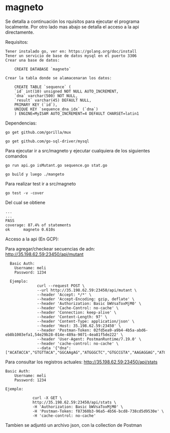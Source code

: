 # magneto

Se detalla a continuación los rquisitos para ejecutar el programa localmente. Por otro lado mas abajo se detalla el acceso a la api directamente.

Requisitos:

    Tener instalado go, ver en: https://golang.org/doc/install
    Tener un servicio de base de datos mysql en el puerto 3306
    Crear una base de datos:
    
        CREATE DATABASE `magneto`
    
    Crear la tabla donde se alamacenaran los datos:
    
        CREATE TABLE `sequence` (
        `id` int(10) unsigned NOT NULL AUTO_INCREMENT,
        `dna` varchar(500) NOT NULL,
        `result` varchar(45) DEFAULT NULL,
        PRIMARY KEY (`id`),
        UNIQUE KEY `sequence_dna_idx` (`dna`)
        ) ENGINE=MyISAM AUTO_INCREMENT=4 DEFAULT CHARSET=latin1
        
Dependencias:

    go get github.com/gorilla/mux

    go get github.com/go-sql-driver/mysql

Para ejecutar ir a src/magneto y ejecutar cualquiera de los siguientes comandos
    
    go run api.go isMutant.go sequence.go stat.go
    
    go build y luego ./mangeto
    
Para realizar test ir a src/magneto

    go test -v -cover

Del cual se obtiene

    ...
    ...
    PASS
    coverage: 87.4% of statements
    ok      magneto 0.610s
    

Acceso a la api (En GCP): 


Para agregar/checkear secuencias de adn:  http://35.198.62.59:23450/api/mutant

  
      Basic Auth:
        Username: meli
        Password: 1234

      Ejemplo:
                  curl --request POST \
                  --url http://35.198.62.59:23450/api/mutant \
                  --header 'Accept: */*' \
                  --header 'Accept-Encoding: gzip, deflate' \
                  --header 'Authorization: Basic bWVsaToxMjM0' \
                  --header 'Cache-Control: no-cache' \
                  --header 'Connection: keep-alive' \
                  --header 'Content-Length: 97' \
                  --header 'Content-Type: application/json' \
                  --header 'Host: 35.198.62.59:23450' \
                  --header 'Postman-Token: 02fd5ea9-a9b4-4b5a-abd6-eb8b1003efa1,54e29b28-014e-489a-9071-4ea81f5de222' \
                  --header 'User-Agent: PostmanRuntime/7.19.0' \
                  --header 'cache-control: no-cache' \
                  --data '{"dna":["ACATACCA","GTGTTACA","GGCAAgAG","ATGGGCTC","GTGCCGTA","AAGAGGAG","ATGATGGG","TCCTTCCT"]}'
  
        
Para consultar los registros actuales:  http://35.198.62.59:23450/api/stats
    
    Basic Auth:
        Username: meli
        Password: 1234
    
    Ejemplo:
    
                curl -X GET \
                http://35.198.62.59:23450/api/stats \
                -H 'Authorization: Basic bWVsaToxMjM0' \
                -H 'Postman-Token: f87360b3-96a5-4b56-bcd8-738cd5d9530e' \
                -H 'cache-control: no-cache'
                
Tambien se adjuntó un archivo json, con la collection de Postman
